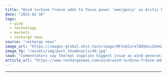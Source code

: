 ```yaml
---
title: "Wind turbine freeze adds to Texas power 'emergency' as Arctic blast causes chaos"
date: "2021-02-16"
tags: 
  - wind
  - technology
  - markets
  - recharge news
source: "recharge news"
image_url: "https://images-global.nhst.tech/image/NFJxK2xrelBQVUxiZmV4aFk3bktneGMramMzNllOYU5JRXgvbkVxbmkzcz0=/nhst/binary/61b7785eee3a6f4b8727cff6af9cf238"
image_fp: "/assets/img/post_thumbnails/49.jpg"
lead: "Commentators say thermal supplies biggest issue as wind generation challenged by 'unprecedented' cold weather"
article_url: "https://www.rechargenews.com/wind/wind-turbine-freeze-adds-to-texas-power-emergency-as-arctic-blast-causes-chaos/2-1-963781"
---
```


---
